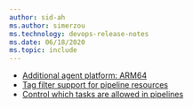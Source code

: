 ```yaml
---
author: sid-ah
ms.author: simerzou
ms.technology: devops-release-notes
ms.date: 06/18/2020
ms.topic: include
---
```


- [Additional agent platform: ARM64](#additional-agent-platform-arm64)
- [Tag filter support for pipeline resources](#tag-filter-support-for-pipeline-resources)
- [Control which tasks are allowed in pipelines](#control-which-tasks-are-allowed-in-pipelines)
